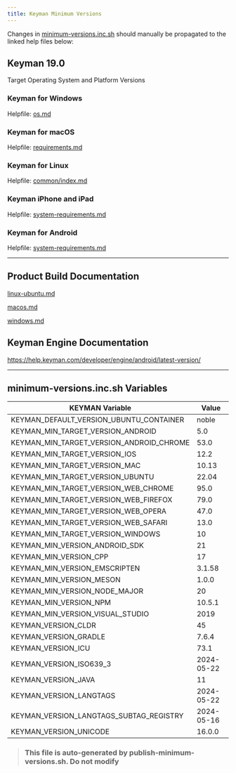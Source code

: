 ```yaml
---
title: Keyman Minimum Versions
---
```


Changes in [minimum-versions.inc.sh](minimum-versions.inc.sh) should manually be propagated to the linked help files below:

## Keyman 19.0

Target Operating System and Platform Versions

### Keyman for Windows

Helpfile: [os.md](../windows/docs/help/common/os.md)

### Keyman for macOS

Helpfile: [requirements.md](../mac/docs/help/about/requirements.md)

### Keyman for Linux

Helpfile: [common/index.md](../linux/docs/help/common/index.md#q-what-linux-distros-will-keyman-work-with)

### Keyman iPhone and iPad

Helpfile: [system-requirements.md](../ios/docs/help/about/system-requirements.md)

### Keyman for Android

Helpfile: [system-requirements.md](../android/docs/help/about/system-requirements.md)

----

## Product Build Documentation

[linux-ubuntu.md](../docs/build/linux-ubuntu.md)

[macos.md](../docs/build/macos.md)

[windows.md](../docs/build/windows.md)

## Keyman Engine Documentation

https://help.keyman.com/developer/engine/android/latest-version/

----

## minimum-versions.inc.sh Variables

|          KEYMAN Variable          |     Value    |
|-----------------------------------|--------------|
| KEYMAN_DEFAULT_VERSION_UBUNTU_CONTAINER | noble |
| KEYMAN_MIN_TARGET_VERSION_ANDROID | 5.0 |
| KEYMAN_MIN_TARGET_VERSION_ANDROID_CHROME | 53.0 |
| KEYMAN_MIN_TARGET_VERSION_IOS | 12.2 |
| KEYMAN_MIN_TARGET_VERSION_MAC | 10.13 |
| KEYMAN_MIN_TARGET_VERSION_UBUNTU | 22.04 |
| KEYMAN_MIN_TARGET_VERSION_WEB_CHROME | 95.0 |
| KEYMAN_MIN_TARGET_VERSION_WEB_FIREFOX | 79.0 |
| KEYMAN_MIN_TARGET_VERSION_WEB_OPERA | 47.0 |
| KEYMAN_MIN_TARGET_VERSION_WEB_SAFARI | 13.0 |
| KEYMAN_MIN_TARGET_VERSION_WINDOWS | 10 |
| KEYMAN_MIN_VERSION_ANDROID_SDK | 21 |
| KEYMAN_MIN_VERSION_CPP | 17 |
| KEYMAN_MIN_VERSION_EMSCRIPTEN | 3.1.58 |
| KEYMAN_MIN_VERSION_MESON | 1.0.0 |
| KEYMAN_MIN_VERSION_NODE_MAJOR | 20 |
| KEYMAN_MIN_VERSION_NPM | 10.5.1 |
| KEYMAN_MIN_VERSION_VISUAL_STUDIO | 2019 |
| KEYMAN_VERSION_CLDR | 45 |
| KEYMAN_VERSION_GRADLE | 7.6.4 |
| KEYMAN_VERSION_ICU | 73.1 |
| KEYMAN_VERSION_ISO639_3 | 2024-05-22 |
| KEYMAN_VERSION_JAVA | 11 |
| KEYMAN_VERSION_LANGTAGS | 2024-05-22 |
| KEYMAN_VERSION_LANGTAGS_SUBTAG_REGISTRY | 2024-05-16 |
| KEYMAN_VERSION_UNICODE | 16.0.0 |

> ### This file is auto-generated by publish-minimum-versions.sh. Do not modify
